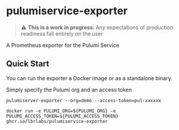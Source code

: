 # pulumiservice-exporter

> :warning: **This is a work in progress**: Any expectations of production readiness fall entirely on the user

A Prometheus exporter for the Pulumi Service

## Quick Start 

You can run the exporter a Docker image or as a standalone binary.

Simply specify the Pulumi org and an access token

```
pulumiserver-exporter --org=demo --access-token=pul-xxxxxx
```

```
docker run -e PULUMI_ORG=${PULUMI_ORG} -e PULUMI_ACCESS_TOKEN=${PULUMI_ACCESS_TOKEN} ghcr.io/lbrlabs/pulumiservice-exporter
```
